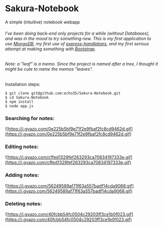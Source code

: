 # Sakura-Notebook
A simple (intuitive) notebook webapp

###### I've been doing back-end only projects for a while (without Databases), and was in the mood to try something new. This is my first application to use [MongoDB](https://www.mongodb.com/), my first use of [express-handlebars](https://github.com/ericf/express-handlebars), and my first serious attempt at making something with [Bootstrap](http://getbootstrap.com/css/).

###### Note: a "leaf" is a memo. Since the project is named after a tree, I thought it might be cute to name the memos "leaves".

Installation steps:
```
$ git clone git@github.com:echo35/Sakura-Notebook.git
$ cd Sakura-Notebook
$ npm install
$ node app.js
```

### Searching for notes:
![https://i.gyazo.com/0e225b5bf9e71f2e9fbaf2fc8cd9462d.gif](https://i.gyazo.com/0e225b5bf9e71f2e9fbaf2fc8cd9462d.gif)

### Editing notes:
![https://i.gyazo.com/cffed1329fef263293ca70834197333e.gif](https://i.gyazo.com/cffed1329fef263293ca70834197333e.gif)

### Adding notes:
![https://i.gyazo.com/56249589af71f63a557badf14cda9068.gif](https://i.gyazo.com/56249589af71f63a557badf14cda9068.gif)

### Deleting notes:
![https://i.gyazo.com/40fcbb54fc0504c29203ff3ce1b0f023.gif](https://i.gyazo.com/40fcbb54fc0504c29203ff3ce1b0f023.gif)
